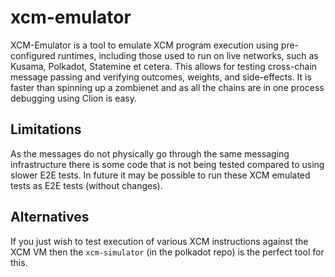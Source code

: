 # xcm-emulator

XCM-Emulator is a tool to emulate XCM program execution using
pre-configured runtimes, including those used to run on live
networks, such as Kusama, Polkadot, Statemine et cetera.
This allows for testing cross-chain message passing and verifying
outcomes, weights, and side-effects. It is faster than spinning up
a zombienet and as all the chains are in one process debugging using Clion is easy.

## Limitations

As the messages do not physically go through the same messaging infrastructure
there is some code that is not being tested compared to using slower E2E tests.
In future it may be possible to run these XCM emulated tests as E2E tests (without changes).

## Alternatives

If you just wish to test execution of various XCM instructions
against the XCM VM then the `xcm-simulator` (in the polkadot
repo) is the perfect tool for this.
